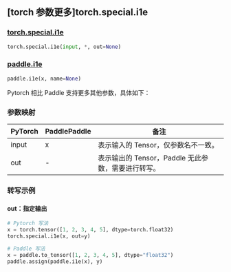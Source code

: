 ## [torch 参数更多]torch.special.i1e

### [torch.special.i1e](https://pytorch.org/docs/stable/special.html#torch.special.i1e)

```python
torch.special.i1e(input, *, out=None)
```

### [paddle.i1e](https://www.paddlepaddle.org.cn/documentation/docs/zh/develop/api/paddle/i1e_cn.html)

```python
paddle.i1e(x, name=None)
```

Pytorch 相比 Paddle 支持更多其他参数，具体如下：

### 参数映射

| PyTorch | PaddlePaddle | 备注                                               |
| ------- | ------------ | -------------------------------------------------- |
| input   | x            | 表示输入的 Tensor，仅参数名不一致。                |
| out     | -            | 表示输出的 Tensor，Paddle 无此参数，需要进行转写。 |

### 转写示例

#### out：指定输出

```python
# Pytorch 写法
x = torch.tensor([1, 2, 3, 4, 5], dtype=torch.float32)
torch.special.i1e(x, out=y)

# Paddle 写法
x = paddle.to_tensor([1, 2, 3, 4, 5], dtype="float32")
paddle.assign(paddle.i1e(x), y)
```
